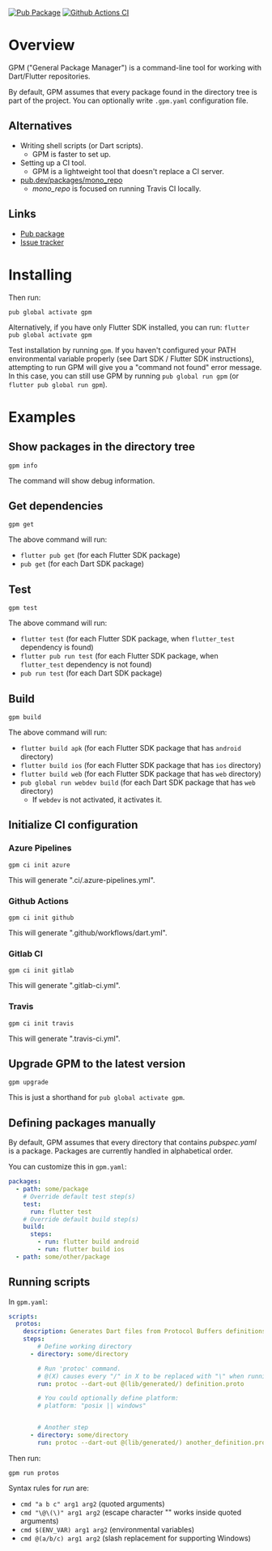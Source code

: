 [![Pub Package](https://img.shields.io/pub/v/gpm.svg)](https://pub.dartlang.org/packages/gpm)
[![Github Actions CI](https://github.com/dint-dev/gpm/workflows/Dart%20CI/badge.svg)](https://github.com/dint-dev/gpm/actions?query=workflow%3A%22Dart+CI%22)

# Overview

GPM ("General Package Manager") is a command-line tool for working with Dart/Flutter repositories.

By default, GPM assumes that every package found in the directory tree is part of the project. You
can optionally write `.gpm.yaml` configuration file.

## Alternatives
  * Writing shell scripts (or Dart scripts).
    * GPM is faster to set up.
  * Setting up a CI tool.
    * GPM is a lightweight tool that doesn't replace a CI server.
  * [pub.dev/packages/mono_repo](https://pub.dev/packages/mono_repo)
    * _mono_repo_ is focused on running Travis CI locally.

## Links
  * [Pub package](https://pub.dev/packages/gpm)
  * [Issue tracker](https://github.com/dint-dev/gpm/issues)

# Installing
Then run:
```
pub global activate gpm
```

Alternatively, if you have only Flutter SDK installed, you can run:
`flutter pub global activate gpm`

Test installation by running `gpm`. If you haven't configured your PATH environmental variable
properly (see Dart SDK / Flutter SDK instructions), attempting to run GPM will give you a "command
not found" error message. In this case, you can still use GPM by running `pub global run gpm` (or
`flutter pub global run gpm`).

# Examples
## Show packages in the directory tree
```
gpm info
```

The command will show debug information.

## Get dependencies
```
gpm get
```

The above command will run:
  * `flutter pub get` (for each Flutter SDK package)
  * `pub get` (for each Dart SDK package)

## Test
```
gpm test
```

The above command will run:
  * `flutter test` (for each Flutter SDK package, when `flutter_test` dependency is found)
  * `flutter pub run test` (for each Flutter SDK package, when `flutter_test` dependency is not found)
  * `pub run test` (for each Dart SDK package)

## Build
```
gpm build
```

The above command will run:
  * `flutter build apk` (for each Flutter SDK package that has `android` directory)
  * `flutter build ios` (for each Flutter SDK package that has `ios` directory)
  * `flutter build web` (for each Flutter SDK package that has `web` directory)
  * `pub global run webdev build` (for each Dart SDK package that has `web` directory)
    * If `webdev` is not activated, it activates it.

## Initialize CI configuration
### Azure Pipelines
```
gpm ci init azure
```

This will generate ".ci/.azure-pipelines.yml".

### Github Actions
```
gpm ci init github
```

This will generate ".github/workflows/dart.yml".

### Gitlab CI
```
gpm ci init gitlab
```

This will generate ".gitlab-ci.yml".

### Travis
```
gpm ci init travis
```

This will generate ".travis-ci.yml".

## Upgrade GPM to the latest version
```
gpm upgrade
```

This is just a shorthand for `pub global activate gpm`.


## Defining packages manually
By default, GPM assumes that every directory that contains _pubspec.yaml_ is a package.
Packages are currently handled in alphabetical order.

You can customize this in `gpm.yaml`:
```yaml
packages:
  - path: some/package
    # Override default test step(s)
    test:
      run: flutter test
    # Override default build step(s)
    build:
      steps:
        - run: flutter build android
        - run: flutter build ios
  - path: some/other/package
```

## Running scripts
In `gpm.yaml`:
```yaml
scripts:
  protos:
    description: Generates Dart files from Protocol Buffers definitions.
    steps:
        # Define working directory
      - directory: some/directory

        # Run 'protoc' command.
        # @(X) causes every "/" in X to be replaced with "\" when running in Windows.
        run: protoc --dart-out @(lib/generated/) definition.proto

        # You could optionally define platform:
        # platform: "posix || windows"


        # Another step
      - directory: some/directory
        run: protoc --dart-out @(lib/generated/) another_definition.proto
```

Then run:
```
gpm run protos
```

Syntax rules for _run_ are:
  * `cmd "a b c" arg1 arg2` (quoted arguments)
  * `cmd "\@\(\)" arg1 arg2` (escape character "\" works inside quoted arguments)
  * `cmd $(ENV_VAR) arg1 arg2` (environmental variables)
  * `cmd @(a/b/c) arg1 arg2` (slash replacement for supporting Windows)